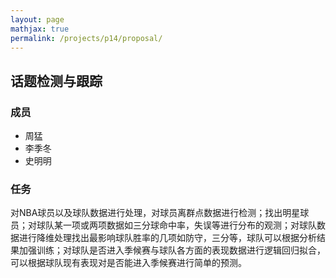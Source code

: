 ```yaml
---
layout: page
mathjax: true
permalink: /projects/p14/proposal/
---
```


## 话题检测与跟踪

### 成员

- 周猛
- 李季冬
- 史明明

### 任务

对NBA球员以及球队数据进行处理，对球员离群点数据进行检测；找出明星球员；对球队某一项或两项数据如三分球命中率，失误等进行分布的观测；对球队数据进行降维处理找出最影响球队胜率的几项如防守，三分等，球队可以根据分析结果加强训练；对球队是否进入季候赛与球队各方面的表现数据进行逻辑回归拟合，可以根据球队现有表现对是否能进入季候赛进行简单的预测。
